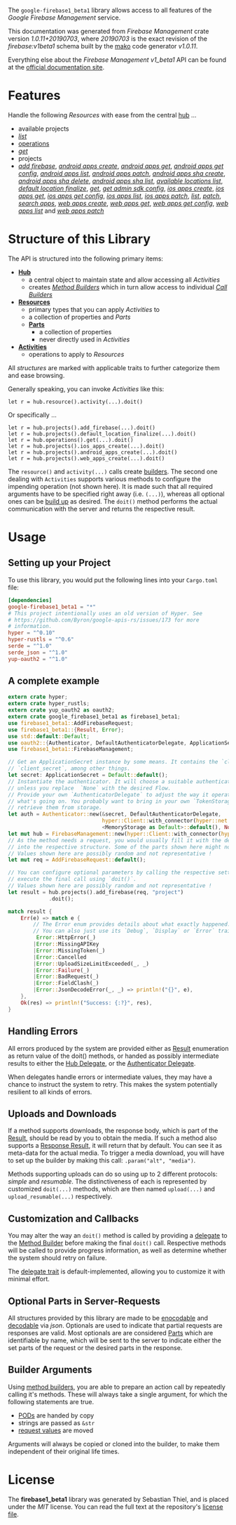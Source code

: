<!---
DO NOT EDIT !
This file was generated automatically from 'src/mako/api/README.md.mako'
DO NOT EDIT !
-->
The `google-firebase1_beta1` library allows access to all features of the *Google Firebase Management* service.

This documentation was generated from *Firebase Management* crate version *1.0.11+20190703*, where *20190703* is the exact revision of the *firebase:v1beta1* schema built by the [mako](http://www.makotemplates.org/) code generator *v1.0.11*.

Everything else about the *Firebase Management* *v1_beta1* API can be found at the
[official documentation site](https://firebase.google.com).
# Features

Handle the following *Resources* with ease from the central [hub](https://docs.rs/google-firebase1_beta1/1.0.11+20190703/google_firebase1_beta1/struct.FirebaseManagement.html) ... 

* available projects
 * [*list*](https://docs.rs/google-firebase1_beta1/1.0.11+20190703/google_firebase1_beta1/struct.AvailableProjectListCall.html)
* [operations](https://docs.rs/google-firebase1_beta1/1.0.11+20190703/google_firebase1_beta1/struct.Operation.html)
 * [*get*](https://docs.rs/google-firebase1_beta1/1.0.11+20190703/google_firebase1_beta1/struct.OperationGetCall.html)
* projects
 * [*add firebase*](https://docs.rs/google-firebase1_beta1/1.0.11+20190703/google_firebase1_beta1/struct.ProjectAddFirebaseCall.html), [*android apps create*](https://docs.rs/google-firebase1_beta1/1.0.11+20190703/google_firebase1_beta1/struct.ProjectAndroidAppCreateCall.html), [*android apps get*](https://docs.rs/google-firebase1_beta1/1.0.11+20190703/google_firebase1_beta1/struct.ProjectAndroidAppGetCall.html), [*android apps get config*](https://docs.rs/google-firebase1_beta1/1.0.11+20190703/google_firebase1_beta1/struct.ProjectAndroidAppGetConfigCall.html), [*android apps list*](https://docs.rs/google-firebase1_beta1/1.0.11+20190703/google_firebase1_beta1/struct.ProjectAndroidAppListCall.html), [*android apps patch*](https://docs.rs/google-firebase1_beta1/1.0.11+20190703/google_firebase1_beta1/struct.ProjectAndroidAppPatchCall.html), [*android apps sha create*](https://docs.rs/google-firebase1_beta1/1.0.11+20190703/google_firebase1_beta1/struct.ProjectAndroidAppShaCreateCall.html), [*android apps sha delete*](https://docs.rs/google-firebase1_beta1/1.0.11+20190703/google_firebase1_beta1/struct.ProjectAndroidAppShaDeleteCall.html), [*android apps sha list*](https://docs.rs/google-firebase1_beta1/1.0.11+20190703/google_firebase1_beta1/struct.ProjectAndroidAppShaListCall.html), [*available locations list*](https://docs.rs/google-firebase1_beta1/1.0.11+20190703/google_firebase1_beta1/struct.ProjectAvailableLocationListCall.html), [*default location finalize*](https://docs.rs/google-firebase1_beta1/1.0.11+20190703/google_firebase1_beta1/struct.ProjectDefaultLocationFinalizeCall.html), [*get*](https://docs.rs/google-firebase1_beta1/1.0.11+20190703/google_firebase1_beta1/struct.ProjectGetCall.html), [*get admin sdk config*](https://docs.rs/google-firebase1_beta1/1.0.11+20190703/google_firebase1_beta1/struct.ProjectGetAdminSdkConfigCall.html), [*ios apps create*](https://docs.rs/google-firebase1_beta1/1.0.11+20190703/google_firebase1_beta1/struct.ProjectIosAppCreateCall.html), [*ios apps get*](https://docs.rs/google-firebase1_beta1/1.0.11+20190703/google_firebase1_beta1/struct.ProjectIosAppGetCall.html), [*ios apps get config*](https://docs.rs/google-firebase1_beta1/1.0.11+20190703/google_firebase1_beta1/struct.ProjectIosAppGetConfigCall.html), [*ios apps list*](https://docs.rs/google-firebase1_beta1/1.0.11+20190703/google_firebase1_beta1/struct.ProjectIosAppListCall.html), [*ios apps patch*](https://docs.rs/google-firebase1_beta1/1.0.11+20190703/google_firebase1_beta1/struct.ProjectIosAppPatchCall.html), [*list*](https://docs.rs/google-firebase1_beta1/1.0.11+20190703/google_firebase1_beta1/struct.ProjectListCall.html), [*patch*](https://docs.rs/google-firebase1_beta1/1.0.11+20190703/google_firebase1_beta1/struct.ProjectPatchCall.html), [*search apps*](https://docs.rs/google-firebase1_beta1/1.0.11+20190703/google_firebase1_beta1/struct.ProjectSearchAppCall.html), [*web apps create*](https://docs.rs/google-firebase1_beta1/1.0.11+20190703/google_firebase1_beta1/struct.ProjectWebAppCreateCall.html), [*web apps get*](https://docs.rs/google-firebase1_beta1/1.0.11+20190703/google_firebase1_beta1/struct.ProjectWebAppGetCall.html), [*web apps get config*](https://docs.rs/google-firebase1_beta1/1.0.11+20190703/google_firebase1_beta1/struct.ProjectWebAppGetConfigCall.html), [*web apps list*](https://docs.rs/google-firebase1_beta1/1.0.11+20190703/google_firebase1_beta1/struct.ProjectWebAppListCall.html) and [*web apps patch*](https://docs.rs/google-firebase1_beta1/1.0.11+20190703/google_firebase1_beta1/struct.ProjectWebAppPatchCall.html)




# Structure of this Library

The API is structured into the following primary items:

* **[Hub](https://docs.rs/google-firebase1_beta1/1.0.11+20190703/google_firebase1_beta1/struct.FirebaseManagement.html)**
    * a central object to maintain state and allow accessing all *Activities*
    * creates [*Method Builders*](https://docs.rs/google-firebase1_beta1/1.0.11+20190703/google_firebase1_beta1/trait.MethodsBuilder.html) which in turn
      allow access to individual [*Call Builders*](https://docs.rs/google-firebase1_beta1/1.0.11+20190703/google_firebase1_beta1/trait.CallBuilder.html)
* **[Resources](https://docs.rs/google-firebase1_beta1/1.0.11+20190703/google_firebase1_beta1/trait.Resource.html)**
    * primary types that you can apply *Activities* to
    * a collection of properties and *Parts*
    * **[Parts](https://docs.rs/google-firebase1_beta1/1.0.11+20190703/google_firebase1_beta1/trait.Part.html)**
        * a collection of properties
        * never directly used in *Activities*
* **[Activities](https://docs.rs/google-firebase1_beta1/1.0.11+20190703/google_firebase1_beta1/trait.CallBuilder.html)**
    * operations to apply to *Resources*

All *structures* are marked with applicable traits to further categorize them and ease browsing.

Generally speaking, you can invoke *Activities* like this:

```Rust,ignore
let r = hub.resource().activity(...).doit()
```

Or specifically ...

```ignore
let r = hub.projects().add_firebase(...).doit()
let r = hub.projects().default_location_finalize(...).doit()
let r = hub.operations().get(...).doit()
let r = hub.projects().ios_apps_create(...).doit()
let r = hub.projects().android_apps_create(...).doit()
let r = hub.projects().web_apps_create(...).doit()
```

The `resource()` and `activity(...)` calls create [builders][builder-pattern]. The second one dealing with `Activities` 
supports various methods to configure the impending operation (not shown here). It is made such that all required arguments have to be 
specified right away (i.e. `(...)`), whereas all optional ones can be [build up][builder-pattern] as desired.
The `doit()` method performs the actual communication with the server and returns the respective result.

# Usage

## Setting up your Project

To use this library, you would put the following lines into your `Cargo.toml` file:

```toml
[dependencies]
google-firebase1_beta1 = "*"
# This project intentionally uses an old version of Hyper. See
# https://github.com/Byron/google-apis-rs/issues/173 for more
# information.
hyper = "^0.10"
hyper-rustls = "^0.6"
serde = "^1.0"
serde_json = "^1.0"
yup-oauth2 = "^1.0"
```

## A complete example

```Rust
extern crate hyper;
extern crate hyper_rustls;
extern crate yup_oauth2 as oauth2;
extern crate google_firebase1_beta1 as firebase1_beta1;
use firebase1_beta1::AddFirebaseRequest;
use firebase1_beta1::{Result, Error};
use std::default::Default;
use oauth2::{Authenticator, DefaultAuthenticatorDelegate, ApplicationSecret, MemoryStorage};
use firebase1_beta1::FirebaseManagement;

// Get an ApplicationSecret instance by some means. It contains the `client_id` and 
// `client_secret`, among other things.
let secret: ApplicationSecret = Default::default();
// Instantiate the authenticator. It will choose a suitable authentication flow for you, 
// unless you replace  `None` with the desired Flow.
// Provide your own `AuthenticatorDelegate` to adjust the way it operates and get feedback about 
// what's going on. You probably want to bring in your own `TokenStorage` to persist tokens and
// retrieve them from storage.
let auth = Authenticator::new(&secret, DefaultAuthenticatorDelegate,
                              hyper::Client::with_connector(hyper::net::HttpsConnector::new(hyper_rustls::TlsClient::new())),
                              <MemoryStorage as Default>::default(), None);
let mut hub = FirebaseManagement::new(hyper::Client::with_connector(hyper::net::HttpsConnector::new(hyper_rustls::TlsClient::new())), auth);
// As the method needs a request, you would usually fill it with the desired information
// into the respective structure. Some of the parts shown here might not be applicable !
// Values shown here are possibly random and not representative !
let mut req = AddFirebaseRequest::default();

// You can configure optional parameters by calling the respective setters at will, and
// execute the final call using `doit()`.
// Values shown here are possibly random and not representative !
let result = hub.projects().add_firebase(req, "project")
             .doit();

match result {
    Err(e) => match e {
        // The Error enum provides details about what exactly happened.
        // You can also just use its `Debug`, `Display` or `Error` traits
         Error::HttpError(_)
        |Error::MissingAPIKey
        |Error::MissingToken(_)
        |Error::Cancelled
        |Error::UploadSizeLimitExceeded(_, _)
        |Error::Failure(_)
        |Error::BadRequest(_)
        |Error::FieldClash(_)
        |Error::JsonDecodeError(_, _) => println!("{}", e),
    },
    Ok(res) => println!("Success: {:?}", res),
}

```
## Handling Errors

All errors produced by the system are provided either as [Result](https://docs.rs/google-firebase1_beta1/1.0.11+20190703/google_firebase1_beta1/enum.Result.html) enumeration as return value of 
the doit() methods, or handed as possibly intermediate results to either the 
[Hub Delegate](https://docs.rs/google-firebase1_beta1/1.0.11+20190703/google_firebase1_beta1/trait.Delegate.html), or the [Authenticator Delegate](https://docs.rs/yup-oauth2/*/yup_oauth2/trait.AuthenticatorDelegate.html).

When delegates handle errors or intermediate values, they may have a chance to instruct the system to retry. This 
makes the system potentially resilient to all kinds of errors.

## Uploads and Downloads
If a method supports downloads, the response body, which is part of the [Result](https://docs.rs/google-firebase1_beta1/1.0.11+20190703/google_firebase1_beta1/enum.Result.html), should be
read by you to obtain the media.
If such a method also supports a [Response Result](https://docs.rs/google-firebase1_beta1/1.0.11+20190703/google_firebase1_beta1/trait.ResponseResult.html), it will return that by default.
You can see it as meta-data for the actual media. To trigger a media download, you will have to set up the builder by making
this call: `.param("alt", "media")`.

Methods supporting uploads can do so using up to 2 different protocols: 
*simple* and *resumable*. The distinctiveness of each is represented by customized 
`doit(...)` methods, which are then named `upload(...)` and `upload_resumable(...)` respectively.

## Customization and Callbacks

You may alter the way an `doit()` method is called by providing a [delegate](https://docs.rs/google-firebase1_beta1/1.0.11+20190703/google_firebase1_beta1/trait.Delegate.html) to the 
[Method Builder](https://docs.rs/google-firebase1_beta1/1.0.11+20190703/google_firebase1_beta1/trait.CallBuilder.html) before making the final `doit()` call. 
Respective methods will be called to provide progress information, as well as determine whether the system should 
retry on failure.

The [delegate trait](https://docs.rs/google-firebase1_beta1/1.0.11+20190703/google_firebase1_beta1/trait.Delegate.html) is default-implemented, allowing you to customize it with minimal effort.

## Optional Parts in Server-Requests

All structures provided by this library are made to be [enocodable](https://docs.rs/google-firebase1_beta1/1.0.11+20190703/google_firebase1_beta1/trait.RequestValue.html) and 
[decodable](https://docs.rs/google-firebase1_beta1/1.0.11+20190703/google_firebase1_beta1/trait.ResponseResult.html) via *json*. Optionals are used to indicate that partial requests are responses 
are valid.
Most optionals are are considered [Parts](https://docs.rs/google-firebase1_beta1/1.0.11+20190703/google_firebase1_beta1/trait.Part.html) which are identifiable by name, which will be sent to 
the server to indicate either the set parts of the request or the desired parts in the response.

## Builder Arguments

Using [method builders](https://docs.rs/google-firebase1_beta1/1.0.11+20190703/google_firebase1_beta1/trait.CallBuilder.html), you are able to prepare an action call by repeatedly calling it's methods.
These will always take a single argument, for which the following statements are true.

* [PODs][wiki-pod] are handed by copy
* strings are passed as `&str`
* [request values](https://docs.rs/google-firebase1_beta1/1.0.11+20190703/google_firebase1_beta1/trait.RequestValue.html) are moved

Arguments will always be copied or cloned into the builder, to make them independent of their original life times.

[wiki-pod]: http://en.wikipedia.org/wiki/Plain_old_data_structure
[builder-pattern]: http://en.wikipedia.org/wiki/Builder_pattern
[google-go-api]: https://github.com/google/google-api-go-client

# License
The **firebase1_beta1** library was generated by Sebastian Thiel, and is placed 
under the *MIT* license.
You can read the full text at the repository's [license file][repo-license].

[repo-license]: https://github.com/Byron/google-apis-rsblob/master/LICENSE.md
